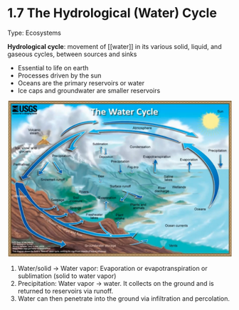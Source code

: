 # 1.7 The Hydrological (Water) Cycle

Type: Ecosystems

**Hydrological cycle**: movement of [[water]] in its various solid, liquid, and gaseous cycles, between sources and sinks

- Essential to life on earth
- Processes driven by the sun
- Oceans are the primary reservoirs or water
- Ice caps and groundwater are smaller reservoirs

![assets/1%207%20The%20Hydrological%20(Water)%20Cycle%2047f0904017ee48fa84c266ac1f10131a/Screen_Shot_2021-05-15_at_4.20.03_PM.png](../assets/Screen_Shot_2021-05-15_at_4.20.03_PM.png)

1. Water/solid → Water vapor: Evaporation or evapotranspiration or sublimation (solid to water vapor)
2. Precipitation: Water vapor → water. It collects on the ground and is returned to reservoirs via runoff.
3. Water can then penetrate into the ground via infiltration and percolation.